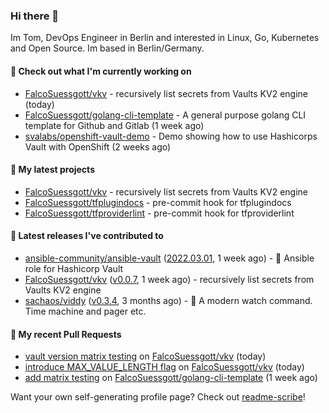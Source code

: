 ### Hi there 👋

Im Tom, DevOps Engineer in Berlin and interested in Linux, Go, Kubernetes and Open Source.
Im based in Berlin/Germany.

#### 👷 Check out what I'm currently working on

- [FalcoSuessgott/vkv](https://github.com/FalcoSuessgott/vkv) - recursively list secrets from Vaults KV2 engine (today)
- [FalcoSuessgott/golang-cli-template](https://github.com/FalcoSuessgott/golang-cli-template) - A general purpose golang CLI  template for Github and Gitlab (1 week ago)
- [svalabs/openshift-vault-demo](https://github.com/svalabs/openshift-vault-demo) - Demo showing how to use Hashicorps Vault with OpenShift (2 weeks ago)

#### 🌱 My latest projects

- [FalcoSuessgott/vkv](https://github.com/FalcoSuessgott/vkv) - recursively list secrets from Vaults KV2 engine
- [FalcoSuessgott/tfplugindocs](https://github.com/FalcoSuessgott/tfplugindocs) - pre-commit hook for tfplugindocs
- [FalcoSuessgott/tfproviderlint](https://github.com/FalcoSuessgott/tfproviderlint) - pre-commit hook for tfproviderlint

#### 🔭 Latest releases I've contributed to

- [ansible-community/ansible-vault](https://github.com/ansible-community/ansible-vault) ([2022.03.01](https://github.com/ansible-community/ansible-vault/releases/tag/2022.03.01), 1 week ago) - :key: Ansible role for Hashicorp Vault
- [FalcoSuessgott/vkv](https://github.com/FalcoSuessgott/vkv) ([v0.0.7](https://github.com/FalcoSuessgott/vkv/releases/tag/v0.0.7), 1 week ago) - recursively list secrets from Vaults KV2 engine
- [sachaos/viddy](https://github.com/sachaos/viddy) ([v0.3.4](https://github.com/sachaos/viddy/releases/tag/v0.3.4), 3 months ago) - 👀 A modern watch command. Time machine and pager etc.

#### 🔨 My recent Pull Requests

- [vault version matrix testing](https://github.com/FalcoSuessgott/vkv/pull/34) on [FalcoSuessgott/vkv](https://github.com/FalcoSuessgott/vkv) (today)
- [introduce MAX_VALUE_LENGTH flag](https://github.com/FalcoSuessgott/vkv/pull/33) on [FalcoSuessgott/vkv](https://github.com/FalcoSuessgott/vkv) (today)
- [add matrix testing](https://github.com/FalcoSuessgott/golang-cli-template/pull/17) on [FalcoSuessgott/golang-cli-template](https://github.com/FalcoSuessgott/golang-cli-template) (1 week ago)

Want your own self-generating profile page? Check out [readme-scribe](https://github.com/muesli/readme-scribe)!